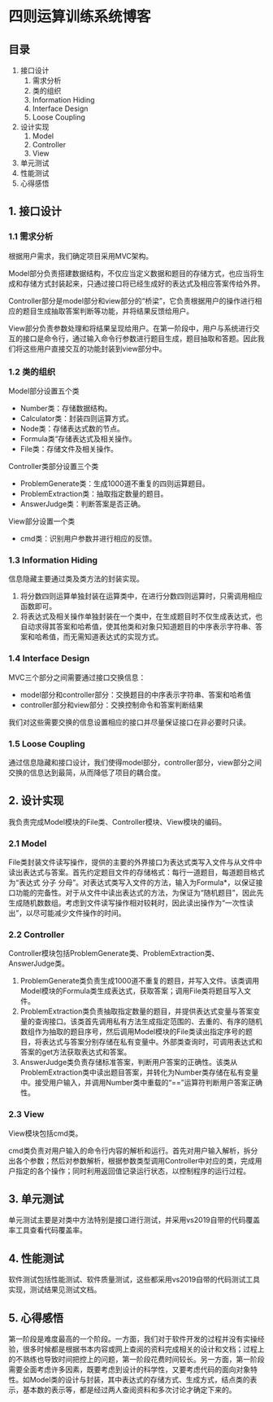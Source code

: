 # 四则运算训练系统博客

## 目录

1. 接口设计
   1. 需求分析
   2. 类的组织
   3. Information Hiding
   4. Interface Design
   5. Loose Coupling
2. 设计实现
   1. Model
   2. Controller
   3. View
3. 单元测试
4. 性能测试
5. 心得感悟



## 1. 接口设计

### 1.1 需求分析

根据用户需求，我们确定项目采用MVC架构。

Model部分负责搭建数据结构，不仅应当定义数据和题目的存储方式，也应当将生成和存储方式封装起来，只通过接口将已经生成好的表达式及相应答案传给外界。

Controller部分是model部分和view部分的“桥梁”，它负责根据用户的操作进行相应的题目生成抽取答案判断等功能，并将结果反馈给用户。

View部分负责参数处理和将结果呈现给用户。在第一阶段中，用户与系统进行交互的接口是命令行，通过输入命令行参数进行题目生成，题目抽取和答题。因此我们将这些用户直接交互的功能封装到view部分中。

### 1.2 类的组织

Model部分设置五个类

* Number类：存储数据结构。
* Calculator类：封装四则运算方式。
* Node类：存储表达式数的节点。
* Formula类“存储表达式及相关操作。
* File类：存储文件及相关操作。

Controller类部分设置三个类

* ProblemGenerate类：生成1000道不重复的四则运算题目。
* ProblemExtraction类：抽取指定数量的题目。
* AnswerJudge类：判断答案是否正确。

View部分设置一个类

* cmd类：识别用户参数并进行相应的反馈。

### 1.3 Information Hiding

信息隐藏主要通过类及类方法的封装实现。

1. 将分数四则运算单独封装在运算类中，在进行分数四则运算时，只需调用相应函数即可。
2. 将表达式及相关操作单独封装在一个类中，在生成题目时不仅生成表达式，也自动求得其答案和哈希值，使其他类和对象只知道题目的中序表示字符串、答案和哈希值，而无需知道表达式的实现方式。

### 1.4 Interface Design

MVC三个部分之间需要通过接口交换信息：

* model部分和controller部分：交换题目的中序表示字符串、答案和哈希值
* controller部分和view部分：交换控制命令和答案判断结果

我们对这些需要交换的信息设置相应的接口并尽量保证接口在非必要时只读。

### 1.5 Loose Coupling

通过信息隐藏和接口设计，我们使得model部分，controller部分，view部分之间交换的信息达到最简，从而降低了项目的耦合度。

## 2. 设计实现

我负责完成Model模块的File类、Controller模块、View模块的编码。

### 2.1 Model

File类封装文件读写操作，提供的主要的外界接口为表达式类写入文件与从文件中读出表达式与答案。首先约定题目文件的存储格式：每行一道题目，每道题目格式为“表达式 分子 分母”。对表达式类写入文件的方法，输入为Formula*，以保证接口功能的完备性。对于从文件中读出表达式的方法，为保证为“随机题目”，因此先生成随机数数组。考虑到文件读写操作相对较耗时，因此读出操作为“一次性读出”，以尽可能减少文件操作的时间。

### 2.2 Controller

Controller模块包括ProblemGenerate类、ProblemExtraction类、AnswerJudge类。

1. ProblemGenerate类负责生成1000道不重复的题目，并写入文件。该类调用Model模块的Formula类生成表达式，获取答案；调用File类将题目写入文件。
2. ProblemExtraction类负责抽取指定数量的题目，并提供表达式变量与答案变量的查询接口。该类首先调用私有方法生成指定范围的、去重的、有序的随机数组作为抽取的题目序号，然后调用Model模块的File类读出指定序号的题目，将表达式与答案分别存储在私有变量中。外部类查询时，可调用表达式和答案的get方法获取表达式和答案。
3. AnswerJudge类负责存储标准答案，判断用户答案的正确性。该类从ProblemExtraction类中读出题目答案，并转化为Number类存储在私有变量中。接受用户输入，并调用Number类中重载的“==”运算符判断用户答案正确性。

### 2.3 View

View模块包括cmd类。

cmd类负责对用户输入的命令行内容的解析和运行。首先对用户输入解析，拆分出各个参数；然后对参数解析，根据参数类型调用Controller中对应的类，完成用户指定的各个操作；同时利用返回值记录运行状态，以控制程序的运行过程。

## 3. 单元测试

单元测试主要是对类中方法特别是接口进行测试，并采用vs2019自带的代码覆盖率工具查看代码覆盖率。

## 4. 性能测试

软件测试包括性能测试、软件质量测试，这些都采用vs2019自带的代码测试工具实现，测试结果见测试文档。

## 5. 心得感悟

第一阶段是难度最高的一个阶段。一方面，我们对于软件开发的过程并没有实操经验，很多时候都是根据书本内容或网上查阅的资料完成相关的设计和文档；过程上的不熟练也导致时间把控上的问题，第一阶段花费时间较长。另一方面，第一阶段需要全面考虑许多因素，既要考虑到设计的科学性，又要考虑代码的面向对象特性。如Model类的设计与封装，其中表达式的存储方式、生成方式，结点类的表示，基本数的表示等，都是经过两人查阅资料和多次讨论才确定下来的。
